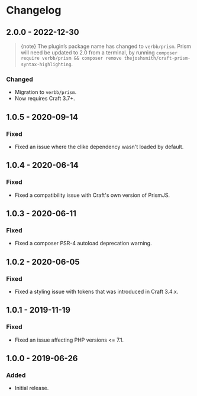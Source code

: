 # Changelog

## 2.0.0 - 2022-12-30

> {note} The plugin’s package name has changed to `verbb/prism`. Prism will need be updated to 2.0 from a terminal, by running `composer require verbb/prism && composer remove thejoshsmith/craft-prism-syntax-highlighting`.

### Changed
- Migration to `verbb/prism`.
- Now requires Craft 3.7+.

## 1.0.5 - 2020-09-14

### Fixed
- Fixed an issue where the clike dependency wasn't loaded by default.

## 1.0.4 - 2020-06-14

### Fixed
- Fixed a compatibility issue with Craft's own version of PrismJS.

## 1.0.3 - 2020-06-11

### Fixed
- Fixed a composer PSR-4 autoload deprecation warning.

## 1.0.2 - 2020-06-05

### Fixed
- Fixed a styling issue with tokens that was introduced in Craft 3.4.x.

## 1.0.1 - 2019-11-19

### Fixed
- Fixed an issue affecting PHP versions <= 7.1.

## 1.0.0 - 2019-06-26

### Added
- Initial release.
